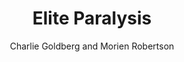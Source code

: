 ---
title: "Elite Paralysis"
author: "Charlie Goldberg and Morien Robertson"
category: "Editor's Note"
published: false
pubDate: 2025-03-08
---